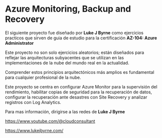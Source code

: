 # Azure Monitoring, Backup and Recovery

El siguiente proyecto fue diseñado por **Luke J Byrne** como ejercicios practicos que sirven de guia de estudio para la certificación **AZ-104: Azure Administrator**

Este proyecto no son solo ejercicios aleatorios; están diseñados para reflejar las arquitecturas subyacentes que se utilizan en las implementaciones de la nube del mundo real en la actualidad.

Comprender estos principios arquitectónicos más amplios es fundamental para cualquier profesional de la nube.

Este proyecto se centra en configurar Azure Monitor para la supervisión del rendimiento, habilitar copias de seguridad para la recuperación de datos, configurar la recuperación ante desastres con Site Recovery y analizar registros con Log Analytics.

Para mas información, dirigirse a las redes de **Luke J Byrne** 

https://www.youtube.com/@cloudconsultant 
 
https://www.lukejbyrne.com/
